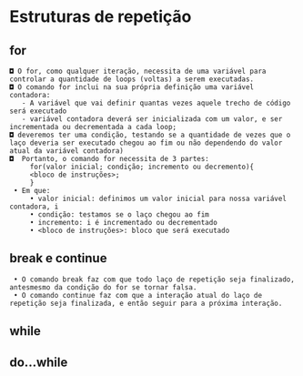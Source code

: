 # Estruturas de repetição
## for
    ◘ O for, como qualquer iteração, necessita de uma variável para controlar a quantidade de loops (voltas) a serem executadas.
    ◘ O comando for inclui na sua própria definição uma variável contadora:
       - A variável que vai definir quantas vezes aquele trecho de código será executado
       - variável contadora deverá ser inicializada com um valor, e ser incrementada ou decrementada a cada loop;
    ◘ deveremos ter uma condição, testando se a quantidade de vezes que o laço deveria ser executado chegou ao fim ou não dependendo do valor atual da variável contadora)
    ◘  Portanto, o comando for necessita de 3 partes:
         for(valor inicial; condição; incremento ou decremento){
         <bloco de instruções>;
         }
     • Em que:
         • valor inicial: definimos um valor inicial para nossa variável contadora, i
         • condição: testamos se o laço chegou ao fim
         • incremento: i é incrementado ou decrementado
         • <bloco de instruções>: bloco que será executado
## break e continue
     • O comando break faz com que todo laço de repetição seja finalizado, antesmesmo da condição do for se tornar falsa.
     • O comando continue faz com que a interação atual do laço de repetição seja finalizada, e então seguir para a próxima interação.

## while

## do...while


